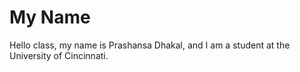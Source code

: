 # My Name
Hello class, my name is Prashansa Dhakal, and I am a student at the University of Cincinnati.